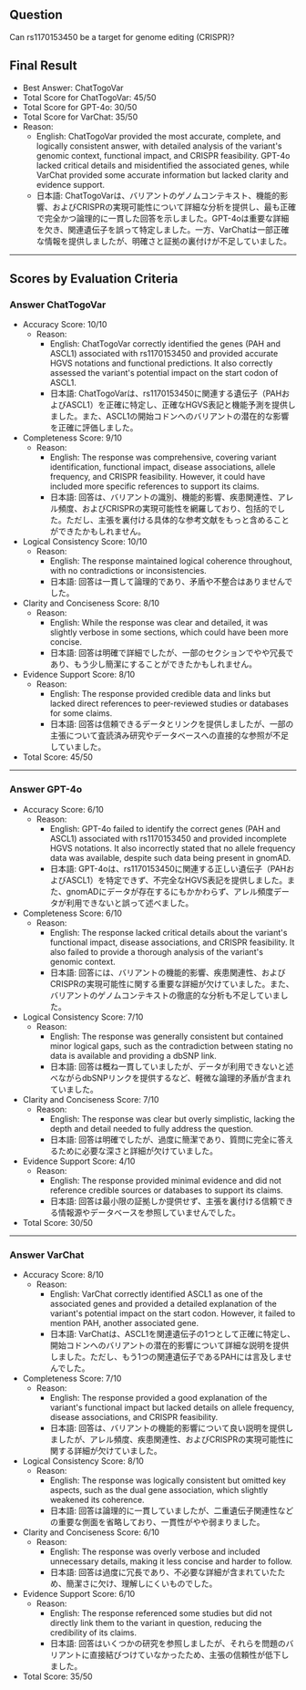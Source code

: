 ## Question

Can rs1170153450 be a target for genome editing (CRISPR)?

## Final Result

- Best Answer: ChatTogoVar
- Total Score for ChatTogoVar: 45/50
- Total Score for GPT-4o: 30/50
- Total Score for VarChat: 35/50
- Reason:
  - English: ChatTogoVar provided the most accurate, complete, and logically consistent answer, with detailed analysis of the variant's genomic context, functional impact, and CRISPR feasibility. GPT-4o lacked critical details and misidentified the associated genes, while VarChat provided some accurate information but lacked clarity and evidence support.
  - 日本語: ChatTogoVarは、バリアントのゲノムコンテキスト、機能的影響、およびCRISPRの実現可能性について詳細な分析を提供し、最も正確で完全かつ論理的に一貫した回答を示しました。GPT-4oは重要な詳細を欠き、関連遺伝子を誤って特定しました。一方、VarChatは一部正確な情報を提供しましたが、明確さと証拠の裏付けが不足していました。

---

## Scores by Evaluation Criteria

### Answer ChatTogoVar
- Accuracy Score: 10/10
  - Reason: 
    - English: ChatTogoVar correctly identified the genes (PAH and ASCL1) associated with rs1170153450 and provided accurate HGVS notations and functional predictions. It also correctly assessed the variant's potential impact on the start codon of ASCL1.
    - 日本語: ChatTogoVarは、rs1170153450に関連する遺伝子（PAHおよびASCL1）を正確に特定し、正確なHGVS表記と機能予測を提供しました。また、ASCL1の開始コドンへのバリアントの潜在的な影響を正確に評価しました。
- Completeness Score: 9/10
  - Reason: 
    - English: The response was comprehensive, covering variant identification, functional impact, disease associations, allele frequency, and CRISPR feasibility. However, it could have included more specific references to support its claims.
    - 日本語: 回答は、バリアントの識別、機能的影響、疾患関連性、アレル頻度、およびCRISPRの実現可能性を網羅しており、包括的でした。ただし、主張を裏付ける具体的な参考文献をもっと含めることができたかもしれません。
- Logical Consistency Score: 10/10
  - Reason: 
    - English: The response maintained logical coherence throughout, with no contradictions or inconsistencies.
    - 日本語: 回答は一貫して論理的であり、矛盾や不整合はありませんでした。
- Clarity and Conciseness Score: 8/10
  - Reason: 
    - English: While the response was clear and detailed, it was slightly verbose in some sections, which could have been more concise.
    - 日本語: 回答は明確で詳細でしたが、一部のセクションでやや冗長であり、もう少し簡潔にすることができたかもしれません。
- Evidence Support Score: 8/10
  - Reason: 
    - English: The response provided credible data and links but lacked direct references to peer-reviewed studies or databases for some claims.
    - 日本語: 回答は信頼できるデータとリンクを提供しましたが、一部の主張について査読済み研究やデータベースへの直接的な参照が不足していました。
- Total Score: 45/50

---

### Answer GPT-4o
- Accuracy Score: 6/10
  - Reason: 
    - English: GPT-4o failed to identify the correct genes (PAH and ASCL1) associated with rs1170153450 and provided incomplete HGVS notations. It also incorrectly stated that no allele frequency data was available, despite such data being present in gnomAD.
    - 日本語: GPT-4oは、rs1170153450に関連する正しい遺伝子（PAHおよびASCL1）を特定できず、不完全なHGVS表記を提供しました。また、gnomADにデータが存在するにもかかわらず、アレル頻度データが利用できないと誤って述べました。
- Completeness Score: 6/10
  - Reason: 
    - English: The response lacked critical details about the variant's functional impact, disease associations, and CRISPR feasibility. It also failed to provide a thorough analysis of the variant's genomic context.
    - 日本語: 回答には、バリアントの機能的影響、疾患関連性、およびCRISPRの実現可能性に関する重要な詳細が欠けていました。また、バリアントのゲノムコンテキストの徹底的な分析も不足していました。
- Logical Consistency Score: 7/10
  - Reason: 
    - English: The response was generally consistent but contained minor logical gaps, such as the contradiction between stating no data is available and providing a dbSNP link.
    - 日本語: 回答は概ね一貫していましたが、データが利用できないと述べながらdbSNPリンクを提供するなど、軽微な論理的矛盾が含まれていました。
- Clarity and Conciseness Score: 7/10
  - Reason: 
    - English: The response was clear but overly simplistic, lacking the depth and detail needed to fully address the question.
    - 日本語: 回答は明確でしたが、過度に簡潔であり、質問に完全に答えるために必要な深さと詳細が欠けていました。
- Evidence Support Score: 4/10
  - Reason: 
    - English: The response provided minimal evidence and did not reference credible sources or databases to support its claims.
    - 日本語: 回答は最小限の証拠しか提供せず、主張を裏付ける信頼できる情報源やデータベースを参照していませんでした。
- Total Score: 30/50

---

### Answer VarChat
- Accuracy Score: 8/10
  - Reason: 
    - English: VarChat correctly identified ASCL1 as one of the associated genes and provided a detailed explanation of the variant's potential impact on the start codon. However, it failed to mention PAH, another associated gene.
    - 日本語: VarChatは、ASCL1を関連遺伝子の1つとして正確に特定し、開始コドンへのバリアントの潜在的影響について詳細な説明を提供しました。ただし、もう1つの関連遺伝子であるPAHには言及しませんでした。
- Completeness Score: 7/10
  - Reason: 
    - English: The response provided a good explanation of the variant's functional impact but lacked details on allele frequency, disease associations, and CRISPR feasibility.
    - 日本語: 回答は、バリアントの機能的影響について良い説明を提供しましたが、アレル頻度、疾患関連性、およびCRISPRの実現可能性に関する詳細が欠けていました。
- Logical Consistency Score: 8/10
  - Reason: 
    - English: The response was logically consistent but omitted key aspects, such as the dual gene association, which slightly weakened its coherence.
    - 日本語: 回答は論理的に一貫していましたが、二重遺伝子関連性などの重要な側面を省略しており、一貫性がやや弱まりました。
- Clarity and Conciseness Score: 6/10
  - Reason: 
    - English: The response was overly verbose and included unnecessary details, making it less concise and harder to follow.
    - 日本語: 回答は過度に冗長であり、不必要な詳細が含まれていたため、簡潔さに欠け、理解しにくいものでした。
- Evidence Support Score: 6/10
  - Reason: 
    - English: The response referenced some studies but did not directly link them to the variant in question, reducing the credibility of its claims.
    - 日本語: 回答はいくつかの研究を参照しましたが、それらを問題のバリアントに直接結びつけていなかったため、主張の信頼性が低下しました。
- Total Score: 35/50